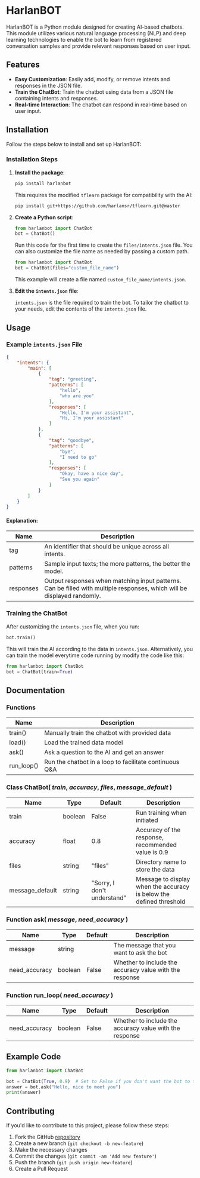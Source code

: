 # HarlanBOT

HarlanBOT is a Python module designed for creating AI-based chatbots. This module utilizes various natural language processing (NLP) and deep learning technologies to enable the bot to learn from registered conversation samples and provide relevant responses based on user input.

## Features

- **Easy Customization**: Easily add, modify, or remove intents and responses in the JSON file.
- **Train the ChatBot**: Train the chatbot using data from a JSON file containing intents and responses.
- **Real-time Interaction**: The chatbot can respond in real-time based on user input.

## Installation

Follow the steps below to install and set up HarlanBOT:

### Installation Steps

1. **Install the package**:

    ```bash
    pip install harlanbot
    ```

    This requires the modified `tflearn` package for compatibility with the AI:

    ```bash
    pip install git+https://github.com/harlansr/tflearn.git@master
    ```

2. **Create a Python script**:

    ```python
    from harlanbot import ChatBot
    bot = ChatBot()
    ```

    Run this code for the first time to create the `files/intents.json` file. You can also customize the file name as needed by passing a custom path.

    ```python
    from harlanbot import ChatBot
    bot = ChatBot(files="custom_file_name")
    ```

    This example will create a file named `custom_file_name/intents.json`.

3. **Edit the `intents.json` file**:

    `intents.json` is the file required to train the bot. To tailor the chatbot to your needs, edit the contents of the `intents.json` file.

## Usage

### Example `intents.json` File

```json
{
    "intents": {
        "main": [
            {
                "tag": "greeting",
                "patterns": [
                    "hello",
                    "who are you"
                ],
                "responses": [
                    "Hello, I'm your assistant",
                    "Hi, I'm your assistant"
                ]
            },
            {
                "tag": "goodbye",
                "patterns": [
                    "bye",
                    "I need to go"
                ],
                "responses": [
                    "Okay, have a nice day",
                    "See you again"
                ]
            }
        ]
    }
}
```

#### **Explanation:**

| Name      | Description                                                |
|-----------|------------------------------------------------------------|
| tag       | An identifier that should be unique across all intents.     |
| patterns  | Sample input texts; the more patterns, the better the model. |
| responses | Output responses when matching input patterns. Can be filled with multiple responses, which will be displayed randomly. |

### Training the ChatBot

After customizing the `intents.json` file, when you run:

```python
bot.train()
```

This will train the AI according to the data in `intents.json`. Alternatively, you can train the model everytime code running by modify the code like this:

```python
from harlanbot import ChatBot
bot = ChatBot(train=True)
```



## Documentation

### Functions

| Name         | Description                                                |
|--------------|------------------------------------------------------------|
| train()      | Manually train the chatbot with provided data             |
| load()       | Load the trained data model                               |
| ask()        | Ask a question to the AI and get an answer                  |
| run_loop()   | Run the chatbot in a loop to facilitate continuous Q&A    |

### Class **ChatBot( *train*, *accuracy*, *files*, *message_default* )**

| Name            | Type    | Default | Description                                |
|-----------------|---------|---------|--------------------------------------------|
| train           | boolean | False   | Run training when initiated                |
| accuracy        | float   | 0.8     | Accuracy of the response, recommended value is 0.9 |
| files           | string  | "files" | Directory name to store the data            |
| message_default | string  | "Sorry, I don't understand" | Message to display when the accuracy is below the defined threshold |


### Function **ask( *message*, *need_accuracy* )**

| Name         | Type    | Default | Description                                               |
|--------------|---------|---------|-----------------------------------------------------------|
| message      | string  |         | The message that you want to ask the bot                  |
| need_accuracy| boolean | False   | Whether to include the accuracy value with the response   |

### Function **run_loop( *need_accuracy* )**

| Name         | Type    | Default | Description                                               |
|--------------|---------|---------|-----------------------------------------------------------|
| need_accuracy| boolean | False   | Whether to include the accuracy value with the response   |

## Example Code

```python
from harlanbot import ChatBot

bot = ChatBot(True, 0.9)  # Set to False if you don't want the bot to train every time
answer = bot.ask("Hello, nice to meet you") 
print(answer)
```

## Contributing

If you'd like to contribute to this project, please follow these steps:

1. Fork the GitHub [repository]('https://github.com/harlansr/harlanbot)
2. Create a new branch (`git checkout -b new-feature`)
3. Make the necessary changes
4. Commit the changes (`git commit -am 'Add new feature'`)
5. Push the branch (`git push origin new-feature`)
6. Create a Pull Request